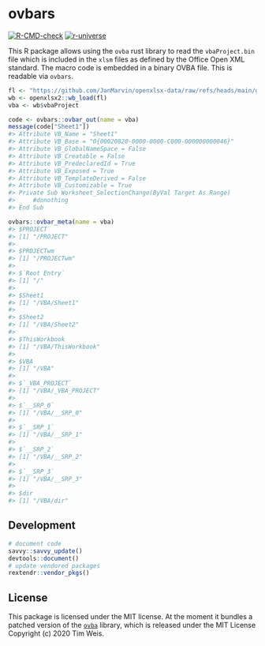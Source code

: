 
<!-- README.md is generated from README.Rmd. Please edit that file -->

# ovbars

<!-- badges: start -->

[![R-CMD-check](https://github.com/JanMarvin/ovbars/workflows/R-CMD-check/badge.svg)](https://github.com/JanMarvin/ovbars/actions)
[![r-universe](https://janmarvin.r-universe.dev/badges/ovbars)](https://janmarvin.r-universe.dev/ovbars)
<!-- badges: end -->

This R package allows using the `ovba` rust library to read the
`vbaProject.bin` file which is included in the `xlsm` files as defined
by the Office Open XML standard. The macro code is embedded in a binary
OVBA file. This is readable via `ovbars`.

``` r
fl <- "https://github.com/JanMarvin/openxlsx-data/raw/refs/heads/main/gh_issue_416.xlsm"
wb <- openxlsx2::wb_load(fl)
vba <- wb$vbaProject

code <- ovbars::ovbar_out(name = vba)
message(code["Sheet1"])
#> Attribute VB_Name = "Sheet1"
#> Attribute VB_Base = "0{00020820-0000-0000-C000-000000000046}"
#> Attribute VB_GlobalNameSpace = False
#> Attribute VB_Creatable = False
#> Attribute VB_PredeclaredId = True
#> Attribute VB_Exposed = True
#> Attribute VB_TemplateDerived = False
#> Attribute VB_Customizable = True
#> Private Sub Worksheet_SelectionChange(ByVal Target As Range)
#>     #donothing
#> End Sub

ovbars::ovbar_meta(name = vba)
#> $PROJECT
#> [1] "/PROJECT"
#> 
#> $PROJECTwm
#> [1] "/PROJECTwm"
#> 
#> $`Root Entry`
#> [1] "/"
#> 
#> $Sheet1
#> [1] "/VBA/Sheet1"
#> 
#> $Sheet2
#> [1] "/VBA/Sheet2"
#> 
#> $ThisWorkbook
#> [1] "/VBA/ThisWorkbook"
#> 
#> $VBA
#> [1] "/VBA"
#> 
#> $`_VBA_PROJECT`
#> [1] "/VBA/_VBA_PROJECT"
#> 
#> $`__SRP_0`
#> [1] "/VBA/__SRP_0"
#> 
#> $`__SRP_1`
#> [1] "/VBA/__SRP_1"
#> 
#> $`__SRP_2`
#> [1] "/VBA/__SRP_2"
#> 
#> $`__SRP_3`
#> [1] "/VBA/__SRP_3"
#> 
#> $dir
#> [1] "/VBA/dir"
```

## Development

``` r
# document code
savvy::savvy_update()
devtools::document()
# update vendored packages
rextendr::vendor_pkgs()
```

## License

This package is licensed under the MIT license. At the moment it bundles
a patched version of the [`ovba`](https://github.com/tim-weis/ovba)
library, which is released under the MIT License Copyright (c) 2020 Tim
Weis.
